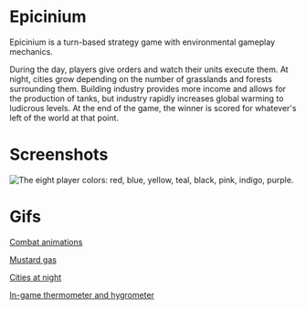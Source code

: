 # Epicinium

Epicinium is a turn-based strategy game with environmental gameplay mechanics.

During the day, players give orders and watch their units execute them.
At night, cities grow depending on the number of grasslands and forests surrounding them.
Building industry provides more income and allows for the production of tanks,
but industry rapidly increases global warming to ludicrous levels.
At the end of the game, the winner is scored for whatever's left of the world at that point.

# Screenshots

![The eight player colors: red, blue, yellow, teal, black, pink, indigo, purple.](https://i.imgur.com/uIy8fA0.png "The eight player colors: red, blue, yellow, teal, black, pink, indigo, purple.")

# Gifs

[Combat animations](https://i.imgur.com/reFeOO8.gifv "Combat animations")

[Mustard gas](https://i.imgur.com/ZAE7tFv.gifv "Mustard gas")

[Cities at night](https://i.imgur.com/I6T3yXM.gifv "Cities at night")

[In-game thermometer and hygrometer](https://i.imgur.com/dfVCk0q.gifv "In-game thermometer and hygrometer")
